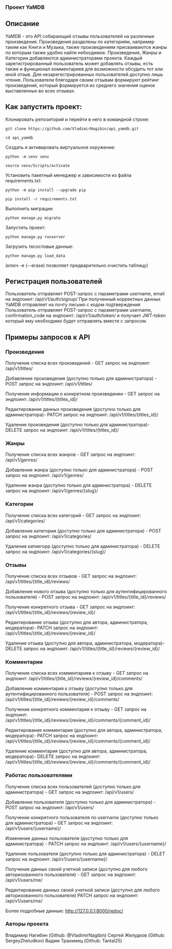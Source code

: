 ### Проект YaMDB  

## Описание
YaMDB - это API собирающий отзывы пользователей на различные произведения. Произведения разделены по категориям, например таким как Книги и Музыка, также произведениям присваиваются жанры по которым также удобно найти небходимое. Произведения, Жанры и Категории добавляются администраторами проекта. Каждый зарегистрированный пользователь может добавлять отзывы, есть также и функционал комментариев для возможности обсудить тот или иной отзыв. Для незарегестрированных пользователей доступно лишь чтение. Пользователи блягодаря своим отзывам формируют рейтинг произведений, который формируется из среднего значения оценок выставленных во всех отзывах.



## Как запустить проект:

Клонировать репозиторий и перейти в него в командной строке:

```
git clone https://github.com/VladimirNagibin/api_yamdb.git
```

```
cd api_yamdb
```

Cоздать и активировать виртуальное окружение:

```
python -m venv venv
```

```
source venv/Scripts/activate
```

Установить пакетный менеджер и зависимости из файла requirements.txt:

```
python -m pip install --upgrade pip
```

```
pip install -r requirements.txt
```

Выполнить миграции:

```
python manage.py migrate
```

Запустить проект:

```
python manage.py runserver
```

Загрузить тесостовые данные:

```
python manage.py load_data
```
(ключ -e (--erase) позволяет предварительно очистить таблицу)

## Регистрация пользователей
Пользователь отправляет POST-запрос с параметрами username, email на эндпоинт: /api/v1/auth/signup/
При полученный корректных данных YaMDB отправляет на почту письмо с кодом подтверждения
Пользователь отправляет POST-запрос с параметрами username, confirmation_code на эндпоинт: /api/v1/auth/token/ и получает JWT-token который ему необходимо будет отправлять вместе с запросом.

## Примеры запросов к API

### Произведения
Получение списка всех произведений - GET запрос на эндпоинт: /api/v1/titles/

Добавление произведения (доступно только для администратора) - POST запрос на эндпоинт: /api/v1/titles/ 

Получение информации о конкретном произведении - GET запрос на эндпоинт: /api/v1/titles/{titles_id}/ 

Редактирование данных произведения (доступно только для администратора)- PATCH запрос на эндпоинт: /api/v1/titles/{titles_id}/ 

Удаление произведения (доступно только для администратора)- DELETE запрос на эндпоинт: /api/v1/titles/{titles_id}/ 

### Жанры
Получение списка всех жанров - GET запрос на эндпоинт: /api/v1/genres/

Добавление жанра (доступно только для администратора) - POST запрос на эндпоинт: /api/v1/genres/

Удаление жанра (доступно только для администратора) - DELETE запрос на эндпоинт: /api/v1/genres/{slug}/

### Категории
Получение списка всех категорий - GET запрос на эндпоинт: /api/v1/categories/

Добавление категории (доступно только для администратора) - POST запрос на эндпоинт: /api/v1/categories/

Удаление катиегорр (доступно только для администратора) - DELETE запрос на эндпоинт: /api/v1/categories/{slug}/

### Отзывы
Получение списка всех отзывов - GET запрос на эндпоинт: /api/v1/titles/{title_id}/reviews/

Добавление нового отзыва (доступно только для аутентифицированного пользователя) - POST запрос на эндпоинт: /api/v1/titles/{title_id}/reviews/

Получение конкретного отзыва - GET запрос на эндпоинт: /api/v1/titles/{title_id}/reviews/{review_id}/

Редактирование отзыва (доступно для автора, администратора, модератора)- PATCH запрос на эндпоинт: /api/v1/titles/{title_id}/reviews/{review_id}/

Удаление отзыва (доступно для автора, администратора, модератора)- DELETE запрос на эндпоинт: /api/v1/titles/{title_id}/reviews/{review_id}/

### Комментарии
Получение списка всех комментариев к отзыву - GET запрос на эндпоинт: /api/v1/titles/{title_id}/reviews/{review_id}/comments/

Добавление комментария к отзыву (доступно только для аутентифицированного пользователя) - POST запрос на эндпоинт: /api/v1/titles/{title_id}/reviews/{review_id}/comments/

Получение конкретного комментария к отзыву - GET запрос на эндпоинт: /api/v1/titles/{title_id}/reviews/{review_id}/comments/{comment_id}/

Редактирование комментария (доступно для автора, администратора, модератора)- PATCH запрос на эндпоинт: /api/v1/titles/{title_id}/reviews/{review_id}/comments/{comment_id}/

Удаление комментария (доступно для автора, администратора, модератора)- DELETE запрос на эндпоинт: /api/v1/titles/{title_id}/reviews/{review_id}/comments/{comment_id}/

### Работас пользователями
Получение списка всех пользователей (доступно только для администратора) - GET запрос на эндпоинт: /api/v1/users/

Добавление пользователя (доступно только для администратора) - POST запрос на эндпоинт: /api/v1/users/

Получение конкретного пользователя по username (доступно только для администратора) - GET запрос на эндпоинт: /api/v1/users/{username}/

Изменение данных пользователя (доступно только для администратора) - PATCH запрос на эндпоинт: /api/v1/users/{username}/

Удаление пользователя (доступно только для администратора) - DELET запрос на эндпоинт: /api/v1/users/{username}/

Получение данных своей учетной записи (доступно для любого авторизованного пользователя) - GET запрос на эндпоинт: /api/v1/users/me/

Редактирование данных своей учетной записи (доступно для любого авторизованного пользователя) PATCH запрос на эндпоинт: /api/v1/users/me/

Более подробные данные: http://127.0.0.1:8000/redoc/

### Авторы проекта
Владимир Нагибин (Github: @VladimirNagibin)
Сергей Желудков (Github: SergeyZheludkov)
Вадим Трахимец (Github: Tantal25)
